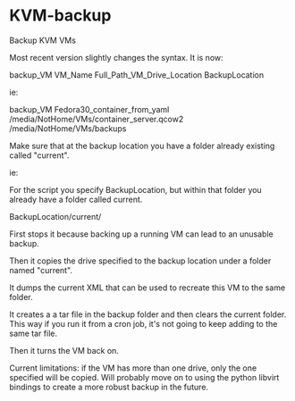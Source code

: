 # KVM-backup
Backup KVM VMs

Most recent version slightly changes the syntax. It is now:

backup_VM VM_Name Full_Path_VM_Drive_Location BackupLocation

ie:

backup_VM Fedora30_container_from_yaml /media/NotHome/VMs/container_server.qcow2 /media/NotHome/VMs/backups

Make sure that at the backup location you have a folder already existing called "current".  

ie: 

For the script you specify BackupLocation, but within that folder you already have a folder called current.

BackupLocation/current/ 

First stops it because backing up a running VM can lead to an unusable backup.

Then it copies the drive specified to the backup location under a folder named "current". 

It dumps the current XML that can be used to recreate this VM to the same folder.

It creates a a tar file in the backup folder and then clears the current folder. This way if you run it from a cron job, it's not going to keep adding to the same tar file.

Then it turns the VM back on.

Current limitations: if the VM has more than one drive, only the one specified will be copied. Will probably move on to using the python libvirt bindings to create a more robust backup in the future.
